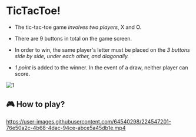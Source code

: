 # TicTacToe!

- The tic-tac-toe game _involves two players_, X and O.

- There are 9 buttons in total on the game screen.

- In order to win, the same player's letter must be placed on the _3 buttons side by side, under each other, and diagonally._ 
- _1 point_ is added to the winner. In the event of a draw, neither player can score.


![1](https://user-images.githubusercontent.com/64540298/224546294-49082faf-9613-486b-9c4f-82bb7505eefd.PNG)



## 🎮 How to play?

https://user-images.githubusercontent.com/64540298/224547201-76e50a2c-4b68-4dac-94ce-abce5a45db1e.mp4

